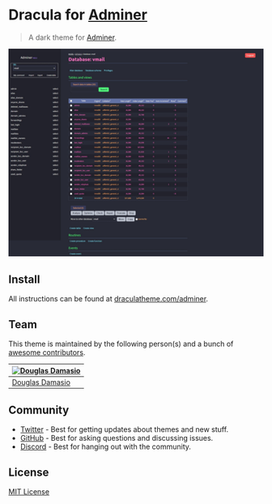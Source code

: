 # Dracula for [Adminer](https://www.adminer.org/)

> A dark theme for [Adminer](https://www.adminer.org/).

![Screenshot](./screenshot.jpg)

## Install

All instructions can be found at [draculatheme.com/adminer](https://draculatheme.com/adminer).

## Team

This theme is maintained by the following person(s) and a bunch of [awesome contributors](https://github.com/dracula/adminer/graphs/contributors).

|[![Douglas Damasio](https://avatars1.githubusercontent.com/u/57931045?s=70&u=c24a9ea2ba77986b905813280b3b87c15acc1f9b&v=4)](https://github.com/douglasdamasio) |
|--- |
|[Douglas Damasio](https://github.com/douglasdamasio) |

## Community

* [Twitter](https://twitter.com/draculatheme) - Best for getting updates about themes and new stuff.
* [GitHub](https://github.com/dracula/dracula-theme/discussions) - Best for asking questions and discussing issues.
* [Discord](https://draculatheme.com/discord-invite) - Best for hanging out with the community.

## License

[MIT License](./LICENSE)
